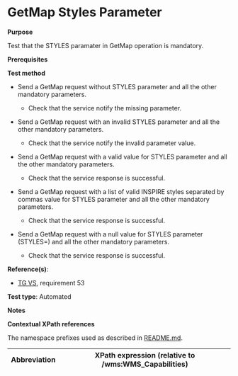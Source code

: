 # GetMap Styles Parameter

**Purpose**

Test that the STYLES paramater in GetMap operation is mandatory.

**Prerequisites**

**Test method**

* Send a GetMap request without STYLES parameter and all the other mandatory parameters.

    * Check that the service notify the missing parameter.

* Send a GetMap request with an invalid STYLES parameter and all the other mandatory parameters.

    * Check that the service notify the invalid parameter value.

* Send a GetMap request with a valid value for STYLES parameter and all the other mandatory parameters.

    * Check that the service response is successful.

* Send a GetMap request with a list of valid INSPIRE styles separated by commas value for STYLES parameter and all the other mandatory parameters.

    * Check that the service response is successful.

* Send a GetMap request with a null value for STYLES parameter (STYLES=) and all the other mandatory parameters.

    * Check that the service response is successful.

**Reference(s)**:

* [TG VS](./README.md#ref_TG_VS), requirement 53

**Test type**: Automated

**Notes**

**Contextual XPath references**

The namespace prefixes used as described in [README.md](./README.md#namespaces).

Abbreviation                                               |  XPath expression (relative to /wms:WMS_Capabilities)
---------------------------------------------------------- | -------------------------------------------------------------------------

